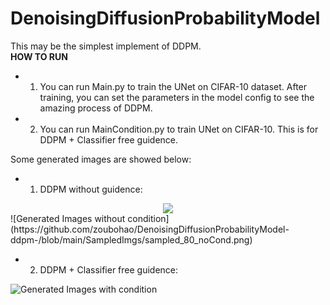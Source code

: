 # DenoisingDiffusionProbabilityModel
This may be the simplest implement of DDPM. <br>
**HOW TO RUN**
* 1.  You can run Main.py to train the UNet on CIFAR-10 dataset. After training, you can set the parameters in the model config to see the amazing process of DDPM.
* 2.  You can run MainCondition.py to train UNet on CIFAR-10. This is for DDPM + Classifier free guidence.

Some generated images are showed below:

* 1. DDPM without guidence:

<center>
  <img src = "https://github.com/zoubohao/DenoisingDiffusionProbabilityModel-ddpm-/blob/main/SampledImgs/sampled_80_noCond.png">
</center>
![Generated Images without condition](https://github.com/zoubohao/DenoisingDiffusionProbabilityModel-ddpm-/blob/main/SampledImgs/sampled_80_noCond.png)

* 2. DDPM + Classifier free guidence:

![Generated Images with condition](https://github.com/zoubohao/DenoisingDiffusionProbabilityModel-ddpm-/blob/main/SampledImgs/sampled_80_63.png#pic_center)
